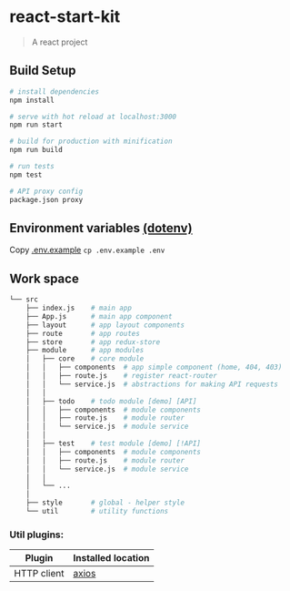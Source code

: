 # react-start-kit

> A react project

## Build Setup

``` bash
# install dependencies
npm install

# serve with hot reload at localhost:3000
npm run start

# build for production with minification
npm run build

# run tests
npm test

# API proxy config
package.json proxy
```

## Environment variables [(dotenv)](https://www.npmjs.com/package/dotenv)

Copy [.env.example](https://github.com/danh20051995/react-start-kit/blob/master/.env.example)
`cp .env.example .env`

## Work space

``` bash
└── src
    ├── index.js    # main app
    ├── App.js      # main app component
    ├── layout      # app layout components
    ├── route       # app routes
    ├── store       # app redux-store
    ├── module      # app modules
    │   ├── core    # core module
    │   │   ├── components  # app simple component (home, 404, 403)
    │   │   ├── route.js    # register react-router
    │   │   └── service.js  # abstractions for making API requests
    │   │
    │   ├── todo    # todo module [demo] [API]
    │   │   ├── components  # module components
    │   │   ├── route.js    # module router
    │   │   └── service.js  # module service
    │   │
    │   ├── test    # test module [demo] [!API]
    │   │   ├── components  # module components
    │   │   ├── route.js    # module router
    │   │   └── service.js  # module service
    │   │
    │   └── ...
    │
    ├── style       # global - helper style
    └── util        # utility functions
```

### Util plugins:
|     Plugin          |     Installed location  |
|     ------------    |     -----------         |
| HTTP client | [axios](https://github.com/axios/axios) |

<!-- Todo
### Commands (run with node)

`react-start-kit` responds to the following commands:

Example: `node commander addModule --name="todo"`
|     Command          |     Description  |
|     ------------     |     -----------  |
|     ------------     |     -----------  |
|     ------------     |     -----------  | -->

